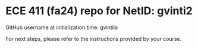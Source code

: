 # ECE 411 (fa24) repo for NetID: gvinti2

GitHub username at initialization time: gvintila

For next steps, please refer to the instructions provided by your course.
